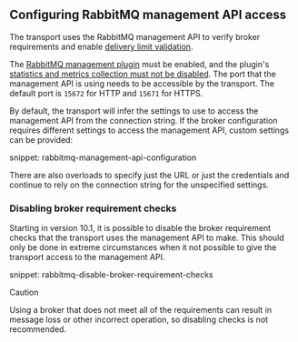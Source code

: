 ## Configuring RabbitMQ management API access

The transport uses the RabbitMQ management API to verify broker requirements and enable [delivery limit validation](#delivery-limit-validation).

The [RabbitMQ management plugin](https://www.rabbitmq.com/docs/management) must be enabled, and the plugin's [statistics and metrics collection must not be disabled](https://www.rabbitmq.com/docs/management#disable-stats). The port that the management API is using needs to be accessible by the transport. The default port is `15672` for HTTP and `15671` for HTTPS.

By default, the transport will infer the settings to use to access the management API from the connection string. If the broker configuration requires different settings to access the management API, custom settings can be provided:

snippet: rabbitmq-management-api-configuration

There are also overloads to specify just the URL or just the credentials and continue to rely on the connection string for the unspecified settings.

### Disabling broker requirement checks

Starting in version 10.1, it is possible to disable the broker requirement checks that the transport uses the management API to make. This should only be done in extreme circumstances when it not possible to give the transport access to the management API.

snippet: rabbitmq-disable-broker-requirement-checks

> [!CAUTION]
> Using a broker that does not meet all of the requirements can result in message loss or other incorrect operation, so disabling checks is not recommended.
